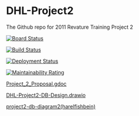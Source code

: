 # DHL-Project2
The Github repo for 2011 Revature Training Project 2

[![Board Status](https://dev.azure.com/2011-Revature-Project2/0ca1e1e0-6d85-4309-8693-a63578c346e0/4aa37e0a-9cec-461c-9d30-01574428975e/_apis/work/boardbadge/da1df55a-1c6d-493e-bed6-e7014ce5ef9d)](https://dev.azure.com/2011-Revature-Project2/0ca1e1e0-6d85-4309-8693-a63578c346e0/_boards/board/t/4aa37e0a-9cec-461c-9d30-01574428975e/Microsoft.EpicCategory/)

[![Build Status](https://dev.azure.com/2011-Revature-Project2/2011-Revature-Project2/_apis/build/status/2011-nov02-net.DHL-Project2?branchName=master)](https://dev.azure.com/2011-Revature-Project2/2011-Revature-Project2/_build/latest?definitionId=2&branchName=master)

[![Deployment Status](https://vsrm.dev.azure.com/2011-Revature-Project2/_apis/public/Release/badge/0ca1e1e0-6d85-4309-8693-a63578c346e0/1/1)](https://dev.azure.com/2011-Revature-Project2/2011-Revature-Project2/_releaseProgress?_a=release-pipeline-progress&releaseId=1)

[![Maintainability Rating](https://sonarcloud.io/api/project_badges/measure?project=2011-nov02-net_DHL-Project2&metric=sqale_rating)](https://sonarcloud.io/dashboard?id=2011-nov02-net_DHL-Project2)

[Project_2_Proposal.gdoc](https://docs.google.com/document/d/1SUtmGZhvOQ8VzlGmNKQhKBRXFrF6DCC7mK_G612JgCM/edit?usp=sharing)

[DHL-Project2-DB-Design.drawio](https://drive.google.com/file/d/1vbZ_E7XsWTnbINBwabt1uGdYjkSsvt09/view?usp=sharing)

[project2-db-diagram2(harelfishbein)](https://dbdiagram.io/d/5fd67b429a6c525a03bae5d2)
